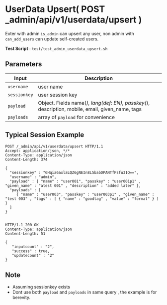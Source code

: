 # UserData Upsert( POST _admin/api/v1/userdata/upsert )

Exter with admin `is_admin` can upsert any user, non admin with `can_add_users` can update self-created users.

**Test Script** : `test/test_admin_userdata_upsert.sh`

## Parameters

| Input | Description |
| ---- | ----------- |
| `username` | user name |
| `sessionkey` | user session key |
| `payload` | Object. Fields  name(*), lang(def: EN), passkey(*), description, mobile, email, given_name, tags |
| `payloads` | array of `payload` for convenience |

## Typical Session Example

```
POST /_admin/api/v1/userdata/upsert HTTP/1.1
Accept: application/json, */*
Content-Type: application/json
Content-Length: 374

{
  "sessionkey" : "6Hqia6axlaLQZ6gNEIn8L5babDPANTfPsfu31Q==",
  "username" : "admin",
  "payload" : { "name" : "user001", "passkey" : "user001p1" , "given_name" : "atest 001" , "description" : "added later" },
  "payloads" : [
     { "name" : "user003", "passkey" : "user003p1" , "given_name" : "test 003" , "tags" : [ { "name" : "goodtag" , "value" : "formal" } ] }
  ]
}


HTTP/1.1 200 OK
Content-Type: application/json
Content-Length: 51

{
   "inputcount" : "2",
   "success" : true,
   "updatecount" : "2"
}
```

## Note

- Assuming sessionkey exists
- Dont use both `payload` and `payloads` in same query , the example is for berevity.

